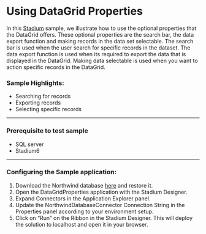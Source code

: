 # Using DataGrid Properties
In this [Stadium](https://stadium.software) sample, we illustrate how to use the optional properties that the DataGrid offers. These optional properties are the search bar, the data export function and making records in the data set selectable. The search bar is used when the user search for specific records in the dataset. The data export function is used when its required to export the data that is displayed in the DataGrid. Making data selectable is used when you want to action specific records in the DataGrid.

### Sample Highlights:

- Searching for records
- Exporting records
- Selecting specific records

---
### Prerequisite to test sample
- SQL server
- Stadium6
---
### Configuring the Sample application:

1. Download the Northwind database [here](https://docs.microsoft.com/en-us/dotnet/framework/data/adonet/sql/linq/downloading-sample-databases?redirectedfrom=MSDN) and restore it.
2. Open the DataGridProperties application with the Stadium Designer.
3. Expand Connectors in the Application Explorer panel.
4. Update the NorthwindDatabaseConnector Connection String in the Properties panel according to your environment setup.
5. Click on “Run” on the Ribbon in the Stadium Designer. This will deploy the solution to localhost and open it in your browser.
